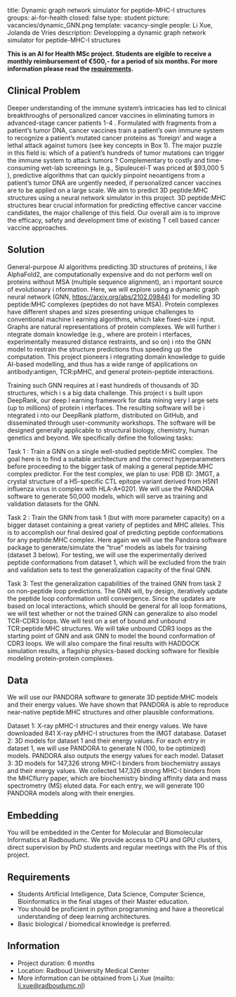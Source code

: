 title:  Dynamic graph network simulator for peptide-MHC-I structures 
groups: ai-for-health
closed: false
type: student 
picture: vacancies/dynamic_GNN.png
template: vacancy-single
people: Li Xue, Jolanda de Vries
description: Developping a  dynamic graph network simulator for peptide-MHC-I structures 

**This is an AI for Health MSc project. Students are
elgible to receive a monthly reimbursement of €500,- for
a period of six months. For more information please read the
[requirements](https://www.ai-for-health.nl/requirements/).** 

## Clinical Problem 
Deeper  understanding  of  the  immune  system’s  intricacies  has  led  to  clinical  breakthroughs  of  personalized  cancer  vaccines  in  eliminating  tumors  in  advanced-stage  cancer  patients  1-4  .  Formulated  with  fragments  from  a  patient’s  tumor  DNA,  cancer  vaccines  train  a  patient’s  own  immune  system  to  recognize  a  patient’s  mutated  cancer  proteins  as  ‘foreign’  and  wage  a  lethal  attack  against  tumors  (see  key  concepts  in  Box  1).  The  major  puzzle  in  this  field  is:  which  of  a  patient’s  hundreds  of  tumor  mutations  can  trigger  the  immune  system  to  attack  tumors  ?  Complementary  to  costly  and  time-consuming  wet-lab  screenings  (e.g.,  Sipuleucel-T  was  priced  at  $93,000  5  ),  predictive  algorithms  that  can  quickly  pinpoint  neoantigens  from  a  patient’s  tumor  DNA  are  urgently  needed,  if  personalized  cancer  vaccines are to be applied on a large scale. 
We aim to predict 3D peptide:MHC structures using a neural network simulator in this  project. 3D peptide:MHC structures bear crucial information for predicting effective cancer vaccine candidates, the major challenge of this field. Our overall aim is to improve the  efficacy, safety and development time of existing T cell based cancer vaccine approaches. 

## Solution 
General-purpose  AI  algorithms  predicting  3D  structures  of  proteins, l ike  AlphaFold2,  are  computationally  expensive  and  do  not  perform  well  on  proteins  without  MSA  (multiple  sequence  alignment),  an i mportant  source  of  evolutionary i nformation.  Here,  we  will  explore  using  a  dynamic  graph  neural  network  (GNN,  https://arxiv.org/abs/2102.09844)  for  modelling  3D  peptide:MHC  complexes  (peptides  do  not  have  MSA).  Protein  complexes  have  different  shapes  and  sizes  presenting  unique  challenges  to  conventional  machine l earning  algorithms,  which  take  fixed-size i nput.  Graphs  are  natural  representations  of  protein  complexes.  We  will  further i ntegrate  domain  knowledge  (e.g.,  where  are  protein i nterfaces,  experimentally  measured  distance  restraints,  and  so  on) i nto  the  GNN  model  to  restrain  the  structure  predictions  thus  speeding  up  the  computation.  This  project  pioneers i ntegrating  domain  knowledge  to  guide  AI-based  modelling,  and  thus  has  a  wide  range  of  applications  on  antibody:antigen, TCR:pMHC, and general protein-peptide interactions. 

Training  such  GNN  requires  at l east  hundreds  of  thousands  of  3D  structures,  which i s  a  big  data  challenge.  This  project i s  built  upon  DeepRank,  our  deep l earning  framework  for  data  mining  very l arge  sets  (up  to  millions)  of  protein i nterfaces.  The  resulting  software  will  be i ntegrated i nto  our  DeepRank  platform,  distributed  on  GitHub,  and  disseminated  through  user-community  workshops.  The  software  will  be  designed  generally  applicable  to  structural  biology, chemistry, human genetics and beyond.
 We specifically define the following tasks:  
 
 Task 1  : Train a GNN on a single well-studied peptide:MHC complex. The goal here is to find a  suitable architecture and the correct hyperparameters before proceeding to the bigger task of  making a general peptide:MHC complex predictor. For the test complex, we plan to use: PDB  ID: 3MGT, a crystal structure of a H5-specific CTL epitope variant derived from H5N1 influenza  virus in complex with HLA-A*0201. We will use the PANDORA software to generate 50,000  models, which will serve as training and validation datasets for the GNN.  
 
 Task 2  : Train the GNN from task 1 (but with more parameter capacity) on a bigger dataset  containing a great variety of peptides and MHC alleles. This is to accomplish our final desired  goal of predicting peptide conformations for any peptide:MHC complex. Here again we will use  the Pandora software package to generate/simulate the “true” models as labels for training 
 (dataset 3 below). For testing, we will use the experimentally derived peptide conformations  from dataset 1, which will be excluded from the train and validation sets to test the  generalization capacity of the final GNN.  
 
 Task 3:  Test the generalization capabilities of the trained GNN from task 2 on non-peptide loop  predictions. The GNN will, by design, iteratively update the peptide loop conformation until  convergence. Since the updates are based on local interactions, which should be general for  all loop formations, we will test whether or not the trained GNN can generalize to also model  TCR-CDR3 loops. We will test on a set of bound and unbound TCR:peptide:MHC structures.  We will take unbound CDR3 loops as the starting point of GNN and ask GNN to model the  bound conformation of CDR3 loops. We will also compare the final results with HADDOCK  simulation results, a flagship physics-based docking software for flexible modeling 
 protein-protein complexes. 

## Data 
We will use our PANDORA software to generate 3D peptide:MHC models and their energy  values. We have shown that PANDORA is able to reproduce near-native peptide:MHC  structures and other plausible conformations. 

 Dataset 1: X-ray pMHC-I structures and their energy values. 
 We have downloaded 841 X-ray pMHC-I structures from the IMGT database. 
  Dataset 2: 3D models for dataset 1 and their energy values. 
 For each entry in dataset 1, we will use PANDORA to generate N (100, to be optimized)  models. PANDORA also outputs the energy values for each model. 
 Dataset 3: 3D models for 147,326 strong MHC-I binders from biochemistry assays and their  energy values. 
 We collected 147,326  strong MHC-I binders from the MHCflurry paper, which are biochemistry  binding affinity data and mass spectrometry (MS) eluted data. For each entry, we will generate  100 PANDORA models along with their energies. 

## Embedding 
You will be embedded in the Center for Molecular and Biomolecular Informatics at Radboudumc. We provide access to CPU and GPU clusters, direct supervision by PhD students and regular meetings with the PIs of this project.

## Requirements 
- Students Artificial Intelligence, Data Science, Computer Science, Bioinformatics in the final stages of their Master education. 
- You should be proficient in python programming and have a theoretical understanding of deep learning architectures. 
- Basic biological / biomedical knowledge is preferred.

## Information 
- Project duration: 6 months 
- Location: Radboud University Medical Center 
- More information can be obtained from Li Xue (mailto: li.xue@radboudumc.nl)
